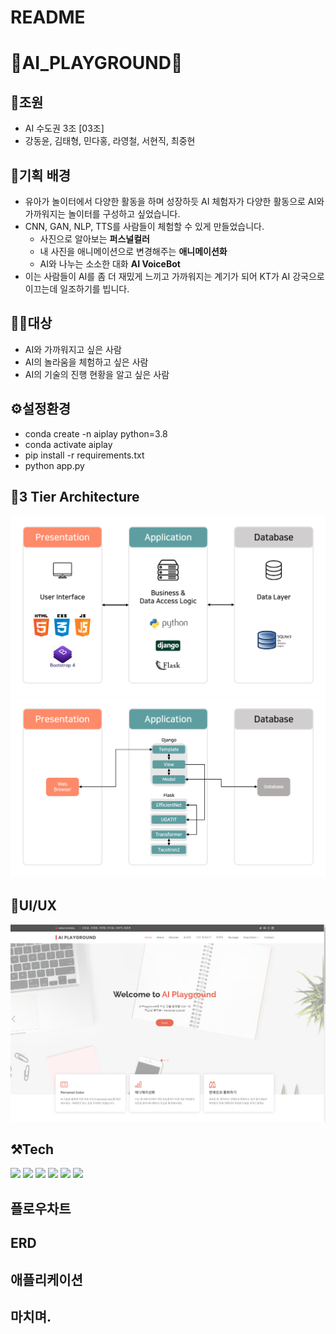 # README

# 🎪AI_PLAYGROUND🎪

## 🥇조원

- AI 수도권 3조 [03조]
- 강동윤, 김태형, 민다홍, 라영철, 서현직, 최중현

## 📝기획 배경

- 유아가 놀이터에서 다양한 활동을 하며 성장하듯 AI 체험자가 다양한 활동으로 AI와 가까워지는 놀이터를 구성하고 싶었습니다.
- CNN, GAN, NLP, TTS를 사람들이 체험할 수 있게 만들었습니다.
    - 사진으로 알아보는 **퍼스널컬러**
    - 내 사진을 애니메이션으로 변경해주는 **애니메이션화** 
    - AI와 나누는 소소한 대화 **AI VoiceBot**
- 이는 사람들이 AI를 좀 더 재밌게 느끼고 가까워지는 계기가 되어 KT가 AI 강국으로 이끄는데 일조하기를 빕니다.

## 👨‍💻대상

- AI와 가까워지고 싶은 사람
- AI의 놀라움을 체험하고 싶은 사람
- AI의 기술의 진행 현황을 알고 싶은 사람

## ⚙️설정환경

- conda create -n aiplay python=3.8
- conda activate aiplay
- pip install -r requirements.txt
- python app.py

## 🔬3 Tier Architecture

![8.png](/play_django/README/8.png)
![9-1.png](/play_django/README/9-1.png)

## 🎈UI/UX

![baseui.png](/play_django/README/baseui.png)

## ⚒️Tech
<img src="https://img.shields.io/badge/Python-3766AB?style=flat-square&logo=Python&logoColor=white"/></a>
<img src="https://img.shields.io/badge/OpenCV-3766AB?style=flat-square&logo=OpenCV&logoColor=5C3EE8&color=red"/></a>
<img src="https://img.shields.io/badge/Django-3766AB?style=flat-square&color=092E20"/></a>
<img src="https://img.shields.io/badge/JavaScript-3766AB?style=flat-square&logo=JavaScript&logoColor=black&color=F7DF1E"/></a>
<img src="https://img.shields.io/badge/Tensorflow-FF6F00?style=flat-square&logo=Tensorflow&logoColor=white"/></a>
<img src="https://img.shields.io/badge/Pytorch-EE4C2C?style=flat-square&logo=Pytorch&logoColor=white"/>

## 플로우차트

## ERD

## 애플리케이션

## 마치며.
